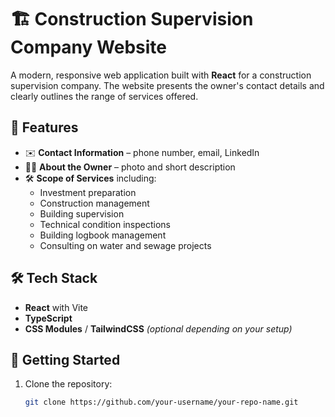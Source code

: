 # 🏗️ Construction Supervision Company Website

A modern, responsive web application built with **React** for a construction supervision company. The website presents the owner's contact details and clearly outlines the range of services offered.

## 📌 Features

- ✉️ **Contact Information** – phone number, email, LinkedIn  
- 🧑‍💼 **About the Owner** – photo and short description  
- 🛠️ **Scope of Services** including:
  - Investment preparation
  - Construction management
  - Building supervision
  - Technical condition inspections
  - Building logbook management
  - Consulting on water and sewage projects

## 🛠️ Tech Stack

- **React** with Vite
- **TypeScript**
- **CSS Modules** / **TailwindCSS** *(optional depending on your setup)*

## 🚀 Getting Started

1. Clone the repository:
   ```bash
   git clone https://github.com/your-username/your-repo-name.git
